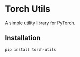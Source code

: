 # Torch Utils

A simple utility library for PyTorch.

## Installation
```bash
pip install torch-utils
